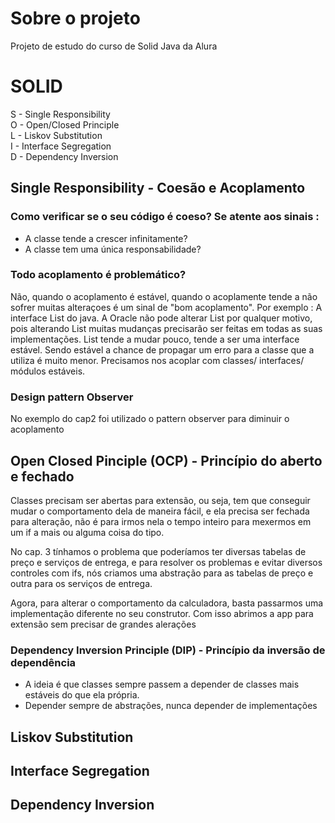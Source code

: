 # Sobre o projeto
Projeto de estudo do curso de Solid Java da Alura

# SOLID
S - Single Responsibility <br>
O - Open/Closed Principle<br>
L - Liskov Substitution <br>
I - Interface Segregation <br>
D - Dependency Inversion <br>

## Single Responsibility - Coesão e Acoplamento
### Como verificar se o seu código é coeso? Se atente aos sinais :
- A classe tende a crescer infinitamente? <br>
- A classe tem uma única responsabilidade? <br>

### Todo acoplamento é problemático?
Não, quando o acoplamento é estável, quando o acoplamente tende a não sofrer muitas alteraçoes é um sinal de "bom acoplamento".
Por exemplo : A interface List do java. A Oracle não pode alterar List por qualquer motivo, pois alterando List muitas mudanças precisarão ser feitas em todas as suas implementações. List tende a mudar pouco, tende a ser uma interface estável. Sendo estável a chance de propagar um erro para a classe que a utiliza é muito menor. Precisamos nos acoplar com classes/ interfaces/ módulos estáveis. 

### Design pattern Observer
No exemplo do cap2 foi utilizado o pattern observer para diminuir o acoplamento

## Open Closed Pinciple (OCP) - Princípio do aberto e fechado
Classes precisam ser abertas para extensão, ou seja, tem que conseguir mudar o comportamento dela de maneira fácil, e ela precisa ser fechada para alteração, não é para irmos nela o tempo inteiro para mexermos em um if a mais ou alguma coisa do tipo. 

No cap. 3 tínhamos o problema que poderíamos ter diversas tabelas de preço 
e serviços de entrega, e para resolver os problemas e evitar diversos controles com ifs,
nós criamos uma abstração para as tabelas de preço e outra para os serviços de entrega.<br>

Agora, para alterar o comportamento da calculadora, basta passarmos uma implementação diferente no seu construtor. Com isso abrimos a app para extensão sem precisar de grandes alerações

### Dependency Inversion Principle (DIP) - Princípio da inversão de dependência
- A ideia é que classes sempre passem a depender de classes mais estáveis do que ela própria.
- Depender sempre de abstrações, nunca depender de implementações

## Liskov Substitution
## Interface Segregation
## Dependency Inversion